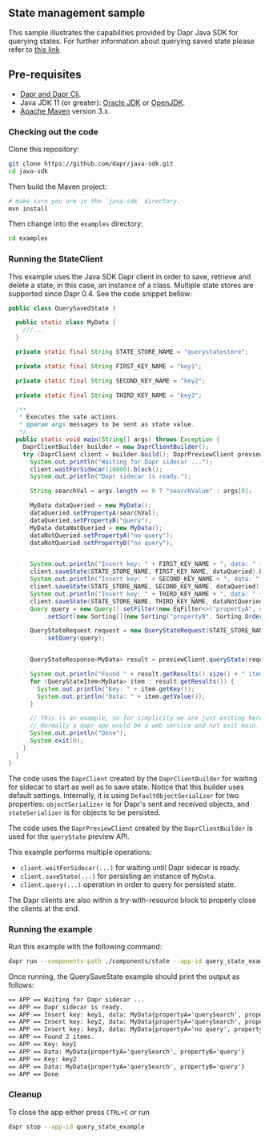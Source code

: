 ## State management sample

This sample illustrates the capabilities provided by Dapr Java SDK for querying states. For further information about querying saved state please refer to [this link](https://docs.dapr.io/developing-applications/building-blocks/state-management/howto-state-query-api/)

## Pre-requisites

* [Dapr and Dapr Cli](https://docs.dapr.io/getting-started/install-dapr/).
* Java JDK 11 (or greater): [Oracle JDK](https://www.oracle.com/technetwork/java/javase/downloads/index.html#JDK11) or [OpenJDK](https://jdk.java.net/13/).
* [Apache Maven](https://maven.apache.org/install.html) version 3.x.

### Checking out the code

Clone this repository:

```sh
git clone https://github.com/dapr/java-sdk.git
cd java-sdk
```

Then build the Maven project:

```sh
# make sure you are in the `java-sdk` directory.
mvn install
```

Then change into the `examples` directory:
```sh
cd examples
```

### Running the StateClient
This example uses the Java SDK Dapr client in order to save, retrieve and delete a state, in this case, an instance of a class. Multiple state stores are supported since Dapr 0.4. See the code snippet bellow:

```java
public class QuerySavedState {

  public static class MyData {
    ///...
  }

  private static final String STATE_STORE_NAME = "querystatestore";

  private static final String FIRST_KEY_NAME = "key1";

  private static final String SECOND_KEY_NAME = "key2";

  private static final String THIRD_KEY_NAME = "key3";

  /**
   * Executes the sate actions.
   * @param args messages to be sent as state value.
   */
  public static void main(String[] args) throws Exception {
    DaprClientBuilder builder = new DaprClientBuilder();
    try (DaprClient client = builder.build(); DaprPreviewClient previewClient = builder.buildPreviewClient()) {
      System.out.println("Waiting for Dapr sidecar ...");
      client.waitForSidecar(10000).block();
      System.out.println("Dapr sidecar is ready.");

      String searchVal = args.length == 0 ? "searchValue" : args[0];

      MyData dataQueried = new MyData();
      dataQueried.setPropertyA(searchVal);
      dataQueried.setPropertyB("query");
      MyData dataNotQueried = new MyData();
      dataNotQueried.setPropertyA("no query");
      dataNotQueried.setPropertyB("no query");


      System.out.println("Insert key: " + FIRST_KEY_NAME + ", data: " + dataQueried);
      client.saveState(STATE_STORE_NAME, FIRST_KEY_NAME, dataQueried).block();
      System.out.println("Insert key: " + SECOND_KEY_NAME + ", data: " + dataQueried);
      client.saveState(STATE_STORE_NAME, SECOND_KEY_NAME, dataQueried).block();
      System.out.println("Insert key: " + THIRD_KEY_NAME + ", data: " + dataNotQueried);
      client.saveState(STATE_STORE_NAME, THIRD_KEY_NAME, dataNotQueried).block();
      Query query = new Query().setFilter(new EqFilter<>("propertyA", searchVal))
          .setSort(new Sorting[]{new Sorting("propertyB", Sorting.Order.ASC)});

      QueryStateRequest request = new QueryStateRequest(STATE_STORE_NAME)
          .setQuery(query);


      QueryStateResponse<MyData> result = previewClient.queryState(request, MyData.class).block();

      System.out.println("Found " + result.getResults().size() + " items.");
      for (QueryStateItem<MyData> item : result.getResults()) {
        System.out.println("Key: " + item.getKey());
        System.out.println("Data: " + item.getValue());
      }

      // This is an example, so for simplicity we are just exiting here.
      // Normally a dapr app would be a web service and not exit main.
      System.out.println("Done");
      System.exit(0);
    }
  }
}
```
The code uses the `DaprClient` created by the `DaprClientBuilder` for waiting for sidecar to start as well as to save state. Notice that this builder uses default settings. Internally, it is using `DefaultObjectSerializer` for two properties: `objectSerializer` is for Dapr's sent and received objects, and `stateSerializer` is for objects to be persisted.

The code uses the `DaprPreviewClient` created by the `DaprClientBuilder` is used for the `queryState` preview API.

This example performs multiple operations:
* `client.waitForSidecar(...)` for waiting until Dapr sidecar is ready.
* `client.saveState(...)` for persisting an instance of `MyData`.
* `client.query(...)` operation in order to query for persisted state.

The Dapr clients are also within a try-with-resource block to properly close the clients at the end.

### Running the example
<!-- STEP
name: Check state example
expected_stdout_lines:
  - "== APP == Waiting for Dapr sidecar ..."
  - "== APP == Dapr sidecar is ready."
  - "== APP == Insert key: key1, data: MyData{propertyA='querySearch', propertyB='query'}"
  - "== APP == Insert key: key2, data: MyData{propertyA='querySearch', propertyB='query'}"
  - "== APP == Insert key: key3, data: MyData{propertyA='no query', propertyB='no query'}"
  - "== APP == Found 2 items."
  - "== APP == Key: key1"
  - "== APP == Data: MyData{propertyA='querySearch', propertyB='query'}"
  - "== APP == Key: key2"
  - "== APP == Data: MyData{propertyA='querySearch', propertyB='query'}"
  - "== APP == Done"
background: true
sleep: 10 
-->

Run this example with the following command:
```bash
dapr run --components-path ./components/state --app-id query_state_example -H 3600 -- java -Ddapr.api.protocol=HTTP -jar target/dapr-java-sdk-examples-exec.jar io.dapr.examples.querystate.QuerySavedState 'querySearch'
```

<!-- END_STEP -->

Once running, the QuerySaveState example should print the output as follows:

```txt
== APP == Waiting for Dapr sidecar ...
== APP == Dapr sidecar is ready.
== APP == Insert key: key1, data: MyData{propertyA='querySearch', propertyB='query'}
== APP == Insert key: key2, data: MyData{propertyA='querySearch', propertyB='query'}
== APP == Insert key: key3, data: MyData{propertyA='no query', propertyB='no query'}
== APP == Found 2 items.
== APP == Key: key1
== APP == Data: MyData{propertyA='querySearch', propertyB='query'}
== APP == Key: key2
== APP == Data: MyData{propertyA='querySearch', propertyB='query'}
== APP == Done
```

### Cleanup

To close the app either press `CTRL+C` or run

<!-- STEP
name: Cleanup
-->

```bash
dapr stop --app-id query_state_example
```

<!-- END_STEP -->
